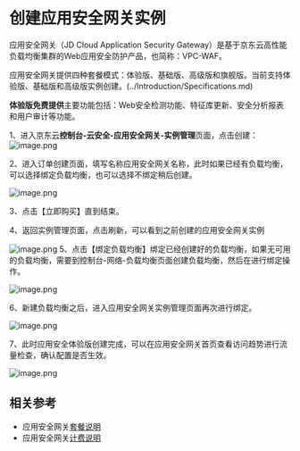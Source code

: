 # 创建应用安全网关实例 
应用安全网关（JD Cloud Application Security Gateway）是基于京东云高性能负载均衡集群的Web应用安全防护产品，也简称：VPC-WAF。

应用安全网关提供四种套餐模式：体验版、基础版、高级版和旗舰版。当前支持体验版、基础版和高级版实例创建。(../Introduction/Specifications.md)

**体验版免费提供**主要功能包括：Web安全检测功能、特征库更新、安全分析报表和用户审计等功能。

  1、进入京东云**控制台-云安全-应用安全网关-实例管理**页面，点击创建：![image.png](https://img1.jcloudcs.com/cms/b5e03c75-9d4c-4e05-8403-6d00b6c4851a20180815151830.png)

  2、进入订单创建页面，填写名称应用安全网关名称，此时如果已经有负载均衡，可以选择绑定负载均衡，也可以选择不绑定稍后创建。

  ![image.png](https://img1.jcloudcs.com/cms/b56ee557-458e-427d-90e4-a82c19d8d94e20180815152101.png)

  3、点击【立即购买】直到结束。

  4、返回实例管理页面，点击刷新，可以看到之前创建的应用安全网关实例

  ![image.png](https://img1.jcloudcs.com/cms/7ade0ed0-f86e-4627-8399-2de40c8e50bc20180815152427.png)      5、点击【绑定负载均衡】绑定已经创建好的负载均衡，如果无可用的负载均衡，需要到控制台-网络-负载均衡页面创建负载均衡，然后在进行绑定操作。

  ![image.png](https://img1.jcloudcs.com/cms/c58c4c65-ca5a-492a-89a0-474f3d2772d520180815152658.png)

  6、新建负载均衡之后，进入应用安全网关实例管理页面再次进行绑定。

  ![image.png](https://img1.jcloudcs.com/cms/2b62793e-20e9-4563-8117-43dd8a3a32ca20180815152931.png)

  7、此时应用安全体验版创建完成，可以在应用安全网关首页查看访问趋势进行流量检查，确认配置是否生效。

  ![image.png](https://img1.jcloudcs.com/cms/b4232217-90d7-4193-8fd5-abd0bd14f6df20180815153051.png)


## 相关参考
- 应用安全网关[套餐说明](../Introduction/Specifications.md)
- 应用安全网关[计费说明](../Pricing/Billing-Rules.md)
